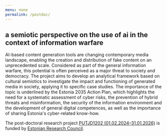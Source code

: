 ```yaml
---
menu: none
permalink: /postdoc/
---
```


## a semiotic perspective on the use of ai in the context of information warfare

AI-based content generation tools are changing contemporary media landscape, enabling the creation and distribution of fake content on an unprecedented scale. Considered as part of the general information warfare, this potential is often perceived as a major threat to society and democracy. The project aims to develop an analytical framework based on cultural semiotics to investigate the impact and functioning of generated media in society, applying it to specific case studies. The importance of the topic is underlined by the Estonia 2035 Action Plan, which highlights the need for a systematic assessment of cyber risks, the prevention of hybrid threats and misinformation, the security of the information environment and the development of general digital competences, as well as the importance of sharing Estonia's cyber-related know-how.

The post-doctoral research project [PUTJD1202 (01.02.2024–31.01.2026)](https://www.etis.ee/Portal/Projects/Display/52d888fe-7246-4743-9692-c716a6cdf2cd) is funded by [Estonian Research Council](https://etag.ee/en/).
